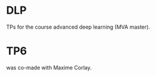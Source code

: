 # DLP
TPs for the course advanced deep learning (MVA master).

# TP6 
was co-made with Maxime Corlay.

